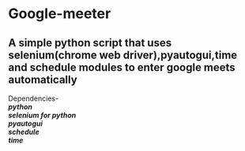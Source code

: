# Google-meeter
## A simple python script that uses selenium(chrome web driver),pyautogui,time and schedule modules to enter google meets automatically

Dependencies- <br />
***python <br />
selenium for python <br />
pyautogui <br />
schedule <br />
time*** <br />

